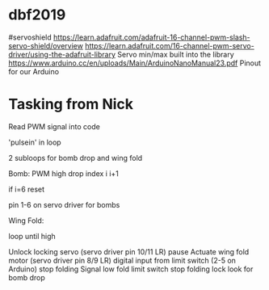 # dbf2019

#servoshield
https://learn.adafruit.com/adafruit-16-channel-pwm-slash-servo-shield/overview
https://learn.adafruit.com/16-channel-pwm-servo-driver/using-the-adafruit-library
Servo min/max built into the library
https://www.arduino.cc/en/uploads/Main/ArduinoNanoManual23.pdf
Pinout for our Arduino

# Tasking from Nick
Read PWM signal into code

'pulsein' in loop

2 subloops for bomb drop and wing fold

Bomb: PWM high
drop index i
i+1

if i=6 reset

pin 1-6 on servo driver for bombs

Wing Fold:

loop until high

Unlock locking servo (servo driver pin 10/11 LR)
pause
Actuate wing fold motor (servo driver pin 8/9 LR)
digital input from limit switch (2-5 on Arduino)
stop folding
Signal low
fold
limit switch
stop folding
lock
look for bomb drop